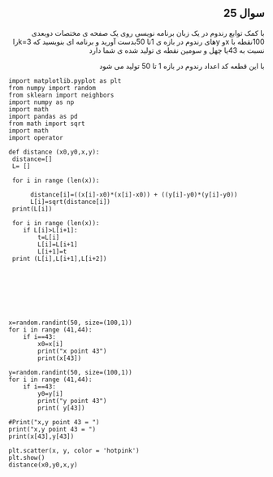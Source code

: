 <div dir='rtl'>

## سوال 25

با کمک توابع رندوم در یک زبان برنامه نویسی روی یک صفحه ی مختصات دوبعدی  100نقطه با  xو yهای
رندوم در بازه ی  1تا  50بدست آورید و برنامه ای بنویسید که  k=3را نسبت به  43یا چهل و سومین نقطه
ی تولید شده ی شما دارد

</div>
<div dir='rtl'>
با این قطعه کد اعداد رندوم در بازه 1 تا 50 تولید می شود 

</div>

```
import matplotlib.pyplot as plt
from numpy import random
from sklearn import neighbors
import numpy as np
import math
import pandas as pd
from math import sqrt
import math
import operator

def distance (x0,y0,x,y):
 distance=[]
 L= []
 
 for i in range (len(x)):

      distance[i]=((x[i]-x0)*(x[i]-x0)) + ((y[i]-y0)*(y[i]-y0))
      L[i]=sqrt(distance[i])
 print(L[i])

 for i in range (len(x)):
    if L[i]>L[i+1]:
        t=L[i]
        L[i]=L[i+1]
        L[i+1]=t
 print (L[i],L[i+1],L[i+2])

      






x=random.randint(50, size=(100,1))
for i in range (41,44):
    if i==43:
        x0=x[i]
        print("x point 43")
        print(x[43])

y=random.randint(50, size=(100,1))
for i in range (41,44):
    if i==43:
        y0=y[i]
        print("y point 43")
        print( y[43])
    
#Print("x,y point 43 = ")
print("x,y point 43 = ")
print(x[43],y[43])

plt.scatter(x, y, color = 'hotpink')
plt.show()
distance(x0,y0,x,y)
  
```
